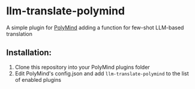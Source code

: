 # llm-translate-polymind
A simple plugin for [PolyMind](https://github.com/itsme2417/PolyMind) adding a function for few-shot LLM-based translation

## Installation:
1. Clone this repository into your PolyMind plugins folder
2. Edit PolyMind's config.json and add `llm-translate-polymind` to the list of enabled plugins
